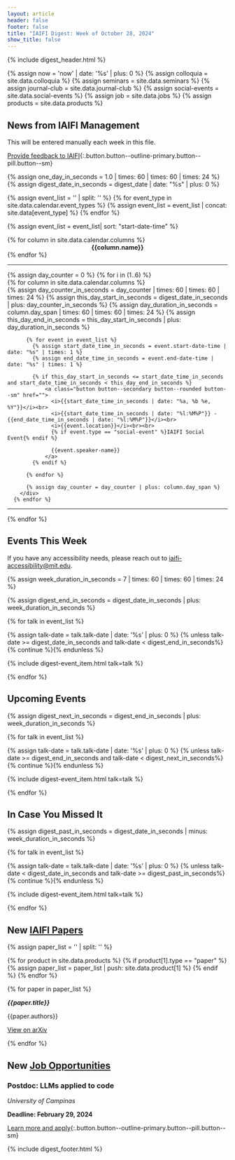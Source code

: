 ```yaml
---
layout: article
header: false
footer: false
title: "IAIFI Digest: Week of October 28, 2024"
show_title: false
--- 
```


{% include digest_header.html %}

{% assign now = 'now' | date: '%s' | plus: 0 %}
{% assign colloquia = site.data.colloquia %}
{% assign seminars = site.data.seminars %}
{% assign journal-club = site.data.journal-club %}
{% assign social-events = site.data.social-events %}
{% assign job = site.data.jobs %}
{% assign products = site.data.products %}

## News from IAIFI Management
 
This will be entered manually each week in this file.
 
[Provide feedback to IAIFI](https://forms.gle/hk2mrqjaLY8nCZrE6){:.button.button--outline-primary.button--pill.button--sm}

{% assign one_day_in_seconds = 1.0 | times: 60 | times: 60 | times: 24 %}
{% assign digest_date_in_seconds = digest_date | date: "%s" | plus: 0 %}

{% assign event_list = '' | split: '' %}
{% for event_type in site.data.calendar.event_types %}
{% assign event_list = event_list | concat: site.data[event_type] %}
{% endfor %}

{% assign event_list = event_list| sort: "start-date-time" %}

<div class="grid-container">
<div class="grid grid--p-1">
      {% for column in site.data.calendar.columns %}
        <div class="cell cell--{{column.column_width}}" align="center">
          <b>{{column.name}}</b>
        </div>
      {% endfor %}
  </div> 
</div>
<hr>
{% assign day_counter = 0 %}  
{% for i in (1..6) %}
<div class="grid-container">
  <div class="grid grid--p-1">
      {% for column in site.data.calendar.columns %}
        <div class="cell cell--{{column.column_width}}">
          {% assign day_counter_in_seconds = day_counter | times: 60 | times: 60 | times: 24 %}
          {% assign this_day_start_in_seconds = digest_date_in_seconds | plus: day_counter_in_seconds %}
          {% assign day_duration_in_seconds = column.day_span | times: 60 | times: 60 | times: 24 %}
          {% assign this_day_end_in_seconds = this_day_start_in_seconds | plus: day_duration_in_seconds %}
          
          {% for event in event_list %}
            {% assign start_date_time_in_seconds = event.start-date-time | date: "%s" | times: 1 %}
            {% assign end_date_time_in_seconds = event.end-date-time | date: "%s" | times: 1 %}
          
            {% if this_day_start_in_seconds <= start_date_time_in_seconds and start_date_time_in_seconds < this_day_end_in_seconds %}
                <a class="button button--secondary button--rounded button--sm" href="">
                  <i>{{start_date_time_in_seconds | date: "%a, %b %e, %Y"}}</i><br>
                  <i>{{start_date_time_in_seconds | date: "%l:%M%P"}} - {{end_date_time_in_seconds | date: "%l:%M%P"}}</i><br>
                  <i>{{event.location}}</i><br><br>
                  {% if event.type == "social-event" %}IAIFI Social Event{% endif %}
                  
                  {{event.speaker-name}}
                </a>
            {% endif %}
          
          {% endfor %}

          {% assign day_counter = day_counter | plus: column.day_span %}
        </div>
      {% endfor %}
  </div>
</div>
<hr>
{% endfor %}
 
## Events This Week

If you have any accessibility needs, please reach out to [iaifi-accessibility@mit.edu](mailto:iaifi-accessibility@mit.edu).

{% assign week_duration_in_seconds = 7 | times: 60 | times: 60 | times: 24 %}

{% assign digest_end_in_seconds = digest_date_in_seconds | plus: week_duration_in_seconds %}

<!---
{{digest_date_in_seconds | date: "%a, %b %e, %Y"}} – {{digest_end_in_seconds | date: "%a, %b %e, %Y"}} 
--->

{% for talk in event_list %}

  {% assign talk-date = talk.talk-date | date: '%s' | plus: 0 %}
  {% unless talk-date >= digest_date_in_seconds and talk-date < digest_end_in_seconds%}{% continue %}{% endunless %}

  {% include digest-event_item.html talk=talk %}

{% endfor %}

 
## Upcoming Events

{% assign digest_next_in_seconds = digest_end_in_seconds | plus: week_duration_in_seconds %}

{% for talk in event_list %}

  {% assign talk-date = talk.talk-date | date: '%s' | plus: 0 %}
  {% unless talk-date >= digest_end_in_seconds and talk-date < digest_next_in_seconds%}{% continue %}{% endunless %}

  {% include digest-event_item.html talk=talk %}

{% endfor %}
 
## In Case You Missed It

{% assign digest_past_in_seconds = digest_date_in_seconds | minus: week_duration_in_seconds %}

{% for talk in event_list %}

  {% assign talk-date = talk.talk-date | date: '%s' | plus: 0 %}
  {% unless talk-date < digest_date_in_seconds and talk-date >= digest_past_in_seconds%}{% continue %}{% endunless %}

  {% include digest-event_item.html talk=talk %}

{% endfor %}

 
## New [IAIFI Papers](https://iaifi.org/papers)

{% assign paper_list = '' | split: '' %}

{% for product in site.data.products %}
    {% if product[1].type == "paper" %}
            {% assign paper_list = paper_list | push: site.data.product[1] %}
    {% endif %}
{% endfor %}

{% for paper in paper_list %}
    <p>***{{paper.title}}*** </p>
    <p>{{paper.authors}}</p>
    <p>[View on arXiv](https://arxiv.org/abs/{{paper.arxiv}})</p>
{% endfor %}

## New [Job Opportunities](https://iaifi.org/job-board.html)
 
### Postdoc: LLMs applied to code
*University of Campinas*

**Deadline: February 29, 2024**

[Learn more and apply](https://jobs.careers.microsoft.com/global/en/search?q=residency%20program%20cambridge&l=en_us&pg=1&pgSz=20&o=Relevance&flt=true){:.button.button--outline-primary.button--pill.button--sm}

 
{% include digest_footer.html %}
